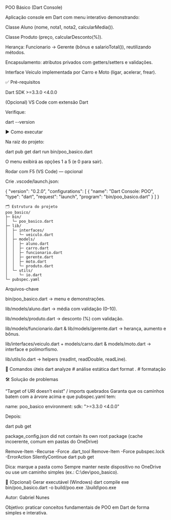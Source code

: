 POO Básico (Dart Console)

Aplicação console em Dart com menu interativo demonstrando:

Classe Aluno (nome, nota1, nota2, calcularMedia()).

Classe Produto (preço, calcularDesconto(%)).

Herança: Funcionario → Gerente (bônus e salarioTotal()), reutilizando métodos.

Encapsulamento: atributos privados com getters/setters e validações.

Interface Veiculo implementada por Carro e Moto (ligar, acelerar, frear).

✅ Pré-requisitos

Dart SDK >=3.3.0 <4.0.0

(Opcional) VS Code com extensão Dart

Verifique:

dart --version

▶️ Como executar

Na raiz do projeto:

dart pub get
dart run bin/poo_basico.dart


O menu exibirá as opções 1 a 5 (e 0 para sair).

Rodar com F5 (VS Code) — opcional

Crie .vscode/launch.json:

{
  "version": "0.2.0",
  "configurations": [
    {
      "name": "Dart Console: POO",
      "type": "dart",
      "request": "launch",
      "program": "bin/poo_basico.dart"
    }
  ]
}

```text
🗂️ Estrutura do projeto
poo_basico/
├─ bin/
│  └─ poo_basico.dart
├─ lib/
│  ├─ interfaces/
│  │  └─ veiculo.dart
│  ├─ models/
│  │  ├─ aluno.dart
│  │  ├─ carro.dart
│  │  ├─ funcionario.dart
│  │  ├─ gerente.dart
│  │  ├─ moto.dart
│  │  └─ produto.dart
│  └─ utils/
│     └─ io.dart
└─ pubspec.yaml
```

Arquivos-chave

bin/poo_basico.dart → menu e demonstrações.

lib/models/aluno.dart → média com validação (0–10).

lib/models/produto.dart → desconto (%) com validação.

lib/models/funcionario.dart & lib/models/gerente.dart → herança, aumento e bônus.

lib/interfaces/veiculo.dart + models/carro.dart & models/moto.dart → interface e polimorfismo.

lib/utils/io.dart → helpers (readInt, readDouble, readLine).

🧪 Comandos úteis
dart analyze      # análise estática
dart format .     # formatação

🛠️ Solução de problemas

“Target of URI doesn’t exist” / imports quebrados
Garanta que os caminhos batem com a árvore acima e que pubspec.yaml tem:

name: poo_basico
environment:
  sdk: ">=3.3.0 <4.0.0"


Depois:

dart pub get


package_config.json did not contain its own root package
(cache incoerente, comum em pastas do OneDrive)

Remove-Item -Recurse -Force .dart_tool
Remove-Item -Force pubspec.lock -ErrorAction SilentlyContinue
dart pub get


Dica: marque a pasta como Sempre manter neste dispositivo no OneDrive ou use um caminho simples (ex.: C:\dev\poo_basico).

🧱 (Opcional) Gerar executável (Windows)
dart compile exe bin/poo_basico.dart -o build/poo.exe
.\build\poo.exe


Autor: Gabriel Nunes


Objetivo: praticar conceitos fundamentais de POO em Dart de forma simples e interativa.